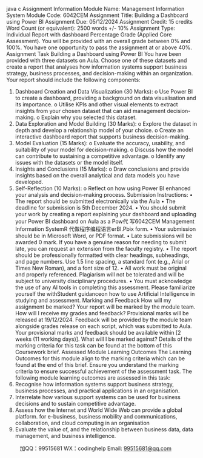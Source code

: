 java c
Assignment Information
Module Name: Management Information System
Module Code: 6042CEM
Assignment Title: Building a Dashboard using Power BI
Assignment Due: 05/12/2024
Assignment Credit: 15 credits
Word Count (or equivalent): 2500 words +/- 10%
Assignment Type: Individual Report with dashboard
Percentage Grade (Applied Core Assessment). You will be provided with an overall grade between 0% and 100%. You have one opportunity to pass the assignment at or above 40%.
Assignment Task
Building a Dashboard using Power BI 
You   have   been   provided with three datasets on Aula. Choose one of these   datasets   and create a report that analyses   how   information systems support   business strategy, business   processes,   and   decision-making within an organization.
Your report should include the following   components:
1. Dashboard Creation and Data Visualization (30 Marks): 
o    Use   Power BI to create   a   dashboard,   providing   a   background   on   data visualisation   and   its   importance.
o    Utilise   KPIs and other visual elements to   extract   insights   from   your   chosen   dataset   that can aid management   decision-making.
o    Explain why you   selected   this   dataset.
2. Data Exploration and Model Building (30 Marks): 
o    Explore the dataset   in depth and   develop   a   relationship   model   of your choice.
o    Create an   interactive dashboard report that supports   business   decision-making.
3. Model Evaluation (15 Marks): 
o    Evaluate the accuracy, usability, and   suitability   of your   model for   decision-making.
o    Discuss   how the model can   contribute to   sustaining   a   competitive   advantage.
o    Identify any   issues with the   datasets   or the   model   itself.
4. Insights and Conclusions (15 Marks): 
o    Draw conclusions and   provide insights   based   on   the   overall   analytical   and   data   models you   have developed.
5. Self-Reflection (10 Marks): o    Reflect on   how   using   Power BI enhanced your   analysis   and   decision-making   process.
Submission Instructions: 
•               The report should   be submitted electronically via the Aula
•               The   deadline   for   submission   is   5th   December   2024.
•          You   should   submit your work   by   creating   a   report   explaining   your   dashboard   and   uploading   your   Power BI dashboard on Aula as   a   Pow代 写6042CEM Management Information SystemR
代做程序编程语言erBI.Pbix   form.
•               Your submission should be   in   Microsoft Word, or   PDF format.
•             Late submissions will be awarded 0   mark.   If you   have   a genuine   reason   for   needing   to   submit   late, you can request an extension   from   the faculty   registry.
•          The   report   should   be   professionally   formatted with   clear   headings,   subheadings,   and   page
numbers.   Use   1.5   line   spacing, a   standard   font   (e.g., Arial   or   Times   New   Roman),   and   a   font size   of   12.
•          All work   must   be   original   and   properly   referenced.   Plagiarism will   not   be   tolerated   and will   be   subject to university disciplinary   procedures.
•          You   must   acknowledge the   use   of   any   AI   tools   in   completing   this   assessment.   Please
familiarize yourself the withStudent guidanceon how to use Artificial   Intelligence in   studying   and assessment.
Marking and Feedback 
How will my assignment be marked?
Your report will be marked by the module team.
How will I receive my grades and feedback?
Provisional marks will be released at 19/12/2024.
Feedback will be provided by the module team alongside grades release on each script, which was submitted to Aula.
Your provisional marks and feedback should be available within [2 weeks (11 working days)].
What will I be marked against?
Details of the marking criteria for this task can be found at the bottom of this Coursework brief.
Assessed Module Learning Outcomes 
The Learning Outcomes for this module align to the marking criteria which can be found at the end of this brief. Ensure you understand the marking criteria to ensure successful achievement of the assessment task. The following module learning outcomes are assessed in this task:
1. Recognise how information systems support business strategy, business processes, and practical applications in an organisation.
2. Interrelate how various support systems can be used for business decisions and to sustain competitive advantage.
3. Assess how the Internet and World Wide Web can provide a global platform. for e-business, business mobility and communications, collaboration, and cloud computing in an organisation
4. Evaluate the value of, and the relationship between business data, data management, and business intelligence.








         
加QQ：99515681  WX：codinghelp  Email: 99515681@qq.com
